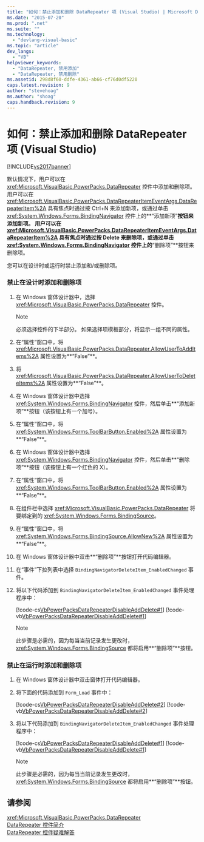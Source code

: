 ```yaml
---
title: "如何：禁止添加和删除 DataRepeater 项 (Visual Studio) | Microsoft Docs"
ms.date: "2015-07-20"
ms.prod: ".net"
ms.suite: ""
ms.technology: 
  - "devlang-visual-basic"
ms.topic: "article"
dev_langs: 
  - "VB"
helpviewer_keywords: 
  - "DataRepeater, 禁用添加"
  - "DataRepeater, 禁用删除"
ms.assetid: 298d8f60-ddfe-4361-ab66-cf76d0df5220
caps.latest.revision: 9
author: "stevehoag"
ms.author: "shoag"
caps.handback.revision: 9
---
```

# 如何：禁止添加和删除 DataRepeater 项 (Visual Studio)
[!INCLUDE[vs2017banner](../../../visual-basic/includes/vs2017banner.md)]

默认情况下，用户可以在 <xref:Microsoft.VisualBasic.PowerPacks.DataRepeater> 控件中添加和删除项。  用户可以在 <xref:Microsoft.VisualBasic.PowerPacks.DataRepeaterItemEventArgs.DataRepeaterItem%2A> 具有焦点时通过按 Ctrl\+N 来添加新项，或通过单击 <xref:System.Windows.Forms.BindingNavigator> 控件上的**“添加新项”**按钮来添加新项。  用户可以在 <xref:Microsoft.VisualBasic.PowerPacks.DataRepeaterItemEventArgs.DataRepeaterItem%2A> 具有焦点时通过按 Delete 来删除项，或通过单击 <xref:System.Windows.Forms.BindingNavigator> 控件上的**“删除项”**按钮来删除项。  
  
 您可以在设计时或运行时禁止添加和\/或删除项。  
  
### 禁止在设计时添加和删除项  
  
1.  在 Windows 窗体设计器中，选择 <xref:Microsoft.VisualBasic.PowerPacks.DataRepeater> 控件。  
  
    > [!NOTE]
    >  必须选择控件的下半部分。  如果选择项模板部分，将显示一组不同的属性。  
  
2.  在“属性”窗口中，将 <xref:Microsoft.VisualBasic.PowerPacks.DataRepeater.AllowUserToAddItems%2A> 属性设置为**“False”**。  
  
3.  将 <xref:Microsoft.VisualBasic.PowerPacks.DataRepeater.AllowUserToDeleteItems%2A> 属性设置为**“False”**。  
  
4.  在 Windows 窗体设计器中选择 <xref:System.Windows.Forms.BindingNavigator> 控件，然后单击**“添加新项”**按钮（该按钮上有一个加号）。  
  
5.  在“属性”窗口中，将 <xref:System.Windows.Forms.ToolBarButton.Enabled%2A> 属性设置为**“False”**。  
  
6.  在 Windows 窗体设计器中选择 <xref:System.Windows.Forms.BindingNavigator> 控件，然后单击**“删除项”**按钮（该按钮上有一个红色的 X）。  
  
7.  在“属性”窗口中，将 <xref:System.Windows.Forms.ToolBarButton.Enabled%2A> 属性设置为**“False”**。  
  
8.  在组件栏中选择 <xref:Microsoft.VisualBasic.PowerPacks.DataRepeater> 将要绑定到的 <xref:System.Windows.Forms.BindingSource>。  
  
9. 在“属性”窗口中，将 <xref:System.Windows.Forms.BindingSource.AllowNew%2A> 属性设置为**“False”**。  
  
10. 在 Windows 窗体设计器中双击**“删除项”**按钮打开代码编辑器。  
  
11. 在“事件”下拉列表中选择 `BindingNavigatorDeleteItem_EnabledChanged` 事件。  
  
12. 将以下代码添加到 `BindingNavigatorDeleteItem_EnabledChanged` 事件处理程序中：  
  
     [!code-cs[VbPowerPacksDataRepeaterDisableAddDelete#1](../../../visual-basic/developing-apps/windows-forms/codesnippet/CSharp/how-to-disable-adding-and-deleting-datarepeater-items-visual-studio_1.cs)]
     [!code-vb[VbPowerPacksDataRepeaterDisableAddDelete#1](../../../visual-basic/developing-apps/windows-forms/codesnippet/VisualBasic/how-to-disable-adding-and-deleting-datarepeater-items-visual-studio_1.vb)]  
  
    > [!NOTE]
    >  此步骤是必需的，因为每当当前记录发生更改时，<xref:System.Windows.Forms.BindingSource> 都将启用**“删除项”**按钮。  
  
### 禁止在运行时添加和删除项  
  
1.  在 Windows 窗体设计器中双击窗体打开代码编辑器。  
  
2.  将下面的代码添加到 `Form_Load` 事件中：  
  
     [!code-cs[VbPowerPacksDataRepeaterDisableAddDelete#2](../../../visual-basic/developing-apps/windows-forms/codesnippet/CSharp/how-to-disable-adding-and-deleting-datarepeater-items-visual-studio_2.cs)]
     [!code-vb[VbPowerPacksDataRepeaterDisableAddDelete#2](../../../visual-basic/developing-apps/windows-forms/codesnippet/VisualBasic/how-to-disable-adding-and-deleting-datarepeater-items-visual-studio_2.vb)]  
  
3.  将以下代码添加到 `BindingNavigatorDeleteItem_EnabledChanged` 事件处理程序中：  
  
     [!code-cs[VbPowerPacksDataRepeaterDisableAddDelete#1](../../../visual-basic/developing-apps/windows-forms/codesnippet/CSharp/how-to-disable-adding-and-deleting-datarepeater-items-visual-studio_1.cs)]
     [!code-vb[VbPowerPacksDataRepeaterDisableAddDelete#1](../../../visual-basic/developing-apps/windows-forms/codesnippet/VisualBasic/how-to-disable-adding-and-deleting-datarepeater-items-visual-studio_1.vb)]  
  
    > [!NOTE]
    >  此步骤是必需的，因为每当当前记录发生更改时，<xref:System.Windows.Forms.BindingSource> 都将启用**“删除项”**按钮。  
  
## 请参阅  
 <xref:Microsoft.VisualBasic.PowerPacks.DataRepeater>   
 [DataRepeater 控件简介](../../../visual-basic/developing-apps/windows-forms/introduction-to-the-datarepeater-control-visual-studio.md)   
 [DataRepeater 控件疑难解答](../../../visual-basic/developing-apps/windows-forms/troubleshooting-the-datarepeater-control-visual-studio.md)